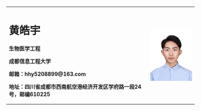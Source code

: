 <table border="0">
  <tr>
    <td width="75%">
      <h1>黄皓宇</h1>
      <p><b>生物医学工程</b></p>
      <p><b>成都信息工程大学</b></p>
      <p><b>邮箱：hhy5208899@163.com</b></p>
      <p><b>地址：四川省成都市西南航空港经济开发区学府路一段24号，邮编610225</b></p>
    </td>
    <td width="25%">
      <img src="/白底_9624.jpg" width="100%">      
    </td>
  </tr>
</table>
